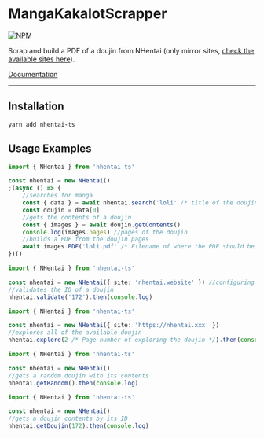 # MangaKakalotScrapper

[![NPM](https://img.shields.io/badge/Available%20On-NPM-lightgrey.svg?logo=npm&logoColor=339933&labelColor=white&style=flat-square)](https://www.npmjs.com/package/nhentai-ts)

Scrap and build a PDF of a doujin from NHentai (only mirror sites, [check the available sites here](https://github.com/LuckyYam/nhentai-ts/blob/master/src/lib/constants.ts#L1)).

[Documentation](https://luckyyam.github.io/nhentai-ts/)

---

## Installation
```
yarn add nhentai-ts
```

## Usage Examples
```ts
import { NHentai } from 'nhentai-ts'

const nhentai = new NHentai()
;(async () => {
    //searches for manga
    const { data } = await nhentai.search('loli' /* title of the doujin to search */, { page: 1 } /* Page of the search */)
    const doujin = data[0]
    //gets the contents of a doujin
    const { images } = await doujin.getContents()
    console.log(images.pages) //pages of the doujin
    //builds a PDF from the doujin pages
    await images.PDF('loli.pdf' /* Filename of where the PDF should be saved */) //will return a Buffer if no filename is provided
})()
```

```ts
import { NHentai } from 'nhentai-ts'

const nhentai = new NHentai({ site: 'nhentai.website' }) //configuring a mirror site of the class (you can check the available sites here: https://github.com/LuckyYam/nhentai-ts/blob/master/src/lib/constants.ts#L1)
//validates the ID of a doujin
nhentai.validate('172').then(console.log)
```

```ts
import { NHentai } from 'nhentai-ts'

const nhentai = new NHentai({ site: 'https://nhentai.xxx' })
//explores all of the available doujin
nhentai.explore(2 /* Page number of exploring the doujin */).then(console.log)
```

```ts
import { NHentai } from 'nhentai-ts'

const nhentai = new NHentai()
//gets a random doujin with its contents
nhentai.getRandom().then(console.log)
```

```ts
import { NHentai } from 'nhentai-ts'

const nhentai = new NHentai()
//gets a doujin contents by its ID
nhentai.getDoujin(172).then(console.log)
```